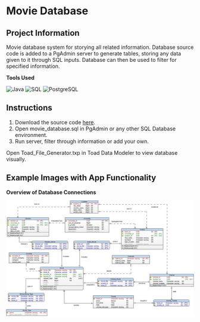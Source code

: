 # Movie Database

## Project Information

Movie database system for storying all related information. 
Database source code is added to a PgAdmin server to generate tables, storing any data given to it through SQL inputs.
Database can then be used to filter for specified information.

**Tools Used**

![Java](https://img.shields.io/badge/Java-ED8B00?style=for-the-badge&logo=java&logoColor=white)
![SQL](https://img.shields.io/badge/SQL-111111?style=for-the-badge&logo=chipperci)
![PostgreSQL](https://img.shields.io/badge/PostgreSQL-316192?style=for-the-badge&logo=postgresql&logoColor=white)

## Instructions

1. Download the source code [here](https://github.com/Jeremy-Mohammed/Movie-Database).
2. Open movie_database.sql in PgAdmin or any other SQL Database environment.
3. Run server, filter through information or add your own.

Open Toad_File_Generator.txp in Toad Data Modeler to view database visually.

## Example Images with App Functionality

**Overview of Database Connections**

<img src="https://github.com/Jeremy-Mohammed/Movie-Database/blob/main/Movie%20Database/Database.jpeg"/>
